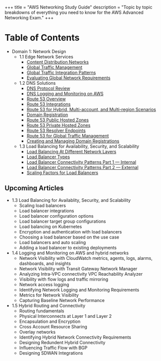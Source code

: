 +++
title = "AWS Networking Study Guide"
description = "Topic by topic breakdowns of everything you need to know for the AWS Advanced Networking Exam."
+++

# Table of Contents

- Domain 1: Network Design
    - 1.1 Edge Network Services
        - [Content Distribution Networks](./articles/01-network-design-cdn)
        - [Global Traffic Management](./articles/02-network-design-global-traffic)
        - [Global Traffic Integration Patterns](./articles/03-network-design-integrations)
        - [Evaluating Global Network Requirements](./articles/04-network-design-global-requirements)
    - 1.2 DNS Solutions
        - [DNS Protocol Review](./articles/05-network-design-dns)
        - [DNS Logging and Monitoring on AWS](./articles/06-network-design-dns-monitoring)
        - [Route 53 Overview](./articles/07-network-design-route-53)
        - [Route 53 Integrations](./articles/08-network-design-route-53-integrations)
        - [Route 53 for Hybrid, Multi-account, and Multi-region Scenarios](./articles/09-network-design-route-53-hybrid-multiaccount-multiregion)
        - [Domain Registration](./articles/10-network-design-domain-registration)
        - [Route 53 Public Hosted Zones](./articles/11-network-design-public-hosted-zones)
        - [Route 53 Private Hosted Zones](./articles/12-network-design-private-hosted-zones)
        - [Route 53 Resolver Endpoints](./articles/13-network-design-resolver-endpoints)
        - [Route 53 for Global Traffic Management](./articles/14-network-design-route-53-global-traffic)
        - [Creating and Managing Domain Registrations](./articles/15-network-design-domain-registration)
    - 1.3 Load Balancing for Availability, Security, and Scalability
        - [Load Balancing At Different Network Layers](./articles/16-network-design-load-balancing-network-layers)
        - [Load Balancer Types](./articles/17-network-design_load-balancer-types)
        - [Load Balancer Connectivity Patterns Part 1 — Internal](./articles/18-network-design-load-balancer-connectivity-patterns)
        - [Load Balancer Connectivity Patterns Part 2 — External](./articles/19-network-design-load-balancer-connectivity-patterns-2)
        - [Scaling Factors for Load Balancers](./articles/20-network-design-load-balancer-load-balancer-scaling)

## Upcoming Articles

- 1.3 Load Balancing for Availablity, Security, and Scalability
    - Scaling load balancers
    - Load balancer integrations
    - Load balancer configuration options
    - Load balancer target group configurations
    - Load balancing on Kubernetes
    - Encryption and authentication with load balancers
    - Choosing a load balancer based on the use case
    - Load balancers and auto scaling
    - Adding a load balancer to existing deployments
- 1.4 Logging and Monitoring on AWS and hybrid networks
    - Network Visibility with CloudWatch metrics, agents, logs, alarms, dashboards, and insights
    - Network Visibility with Transit Gateway Network Manager
    - Analyzing Intra-VPC connectivity VPC Reachability Analyzer
    - Visibility with flow logs and traffic mirroring
    - Network access logging
    - Identifying Network Logging and Monitoring Requirements
    - Metrics for Network Visibility
    - Capturing Baseline Network Performance
- 1.5 Hybrid Routing and Connectivity
    - Routing fundamentals
    - Physical Interconnects at Layer 1 and Layer 2
    - Encapsulation and Encryption
    - Cross Account Resource Sharing
    - Overlay networks
    - Identifying Hybrid Network Connectivity Requirements
    - Designing Redundent Hybrid Connectivity
    - Influencing Traffic Flow with BGP
    - Designing SDWAN Integrations